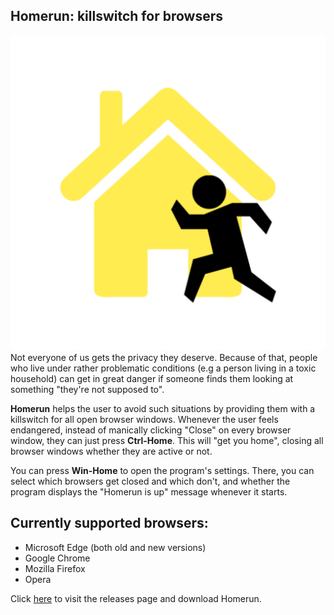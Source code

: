 ## Homerun: killswitch for browsers
![Homerun logo](https://github.com/huskeee/homerun/raw/master/image/homerun.png)
Not everyone of us gets the privacy they deserve. Because of that, people who live under rather problematic conditions (e.g a person living in a toxic household) can get in great danger if someone finds them looking at something "they're not supposed to".

**Homerun** helps the user to avoid such situations by providing them with a killswitch for all open browser windows. Whenever the user feels endangered, instead of manically clicking "Close" on every browser window, they can just press **Ctrl-Home**. This will "get you home", closing all browser windows whether they are active or not. 

You can press **Win-Home** to open the program's settings. There, you can select which browsers get closed and which don't, and whether the program displays the "Homerun is up" message whenever it starts.

Currently supported browsers:
-

 - Microsoft Edge (both old and new versions)
 - Google Chrome
 - Mozilla Firefox
 - Opera


 Click [here](https://github.com/huskeee/homerun/releases) to visit the releases page and download Homerun.
